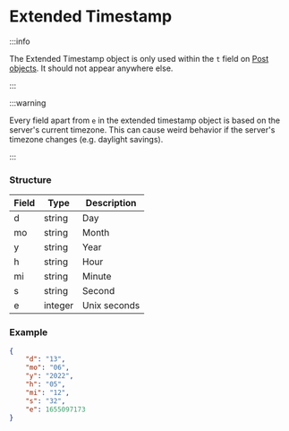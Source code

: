 # Extended Timestamp

:::info

The Extended Timestamp object is only used within the `t` field on
[Post objects](./post). It should not appear anywhere else.

:::

:::warning

Every field apart from `e` in the extended timestamp object is based on the
server's current timezone. This can cause weird behavior if the server's
timezone changes (e.g. daylight savings).

:::

### Structure

<!-- deno-fmt-ignore-start -->
| Field | Type | Description |
| - | - | - |
| d | string | Day |
| mo | string | Month |
| y | string | Year |
| h | string | Hour |
| mi | string | Minute |
| s | string | Second |
| e | integer | Unix seconds |
<!-- deno-fmt-ignore-end -->

### Example

```json
{
	"d": "13",
	"mo": "06",
	"y": "2022",
	"h": "05",
	"mi": "12",
	"s": "32",
	"e": 1655097173
}
```
